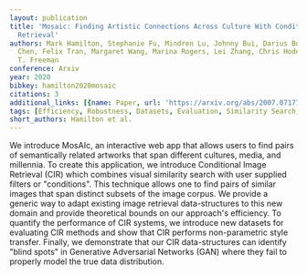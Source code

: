 ```yaml
---
layout: publication
title: 'Mosaic: Finding Artistic Connections Across Culture With Conditional Image
  Retrieval'
authors: Mark Hamilton, Stephanie Fu, Mindren Lu, Johnny Bui, Darius Bopp, Zhenbang
  Chen, Felix Tran, Margaret Wang, Marina Rogers, Lei Zhang, Chris Hoder, William
  T. Freeman
conference: Arxiv
year: 2020
bibkey: hamilton2020mosaic
citations: 3
additional_links: [{name: Paper, url: 'https://arxiv.org/abs/2007.07177'}]
tags: [Efficiency, Robustness, Datasets, Evaluation, Similarity Search, Image Retrieval]
short_authors: Hamilton et al.
---
```

We introduce MosAIc, an interactive web app that allows users to find pairs
of semantically related artworks that span different cultures, media, and
millennia. To create this application, we introduce Conditional Image Retrieval
(CIR) which combines visual similarity search with user supplied filters or
"conditions". This technique allows one to find pairs of similar images that
span distinct subsets of the image corpus. We provide a generic way to adapt
existing image retrieval data-structures to this new domain and provide
theoretical bounds on our approach's efficiency. To quantify the performance of
CIR systems, we introduce new datasets for evaluating CIR methods and show that
CIR performs non-parametric style transfer. Finally, we demonstrate that our
CIR data-structures can identify "blind spots" in Generative Adversarial
Networks (GAN) where they fail to properly model the true data distribution.